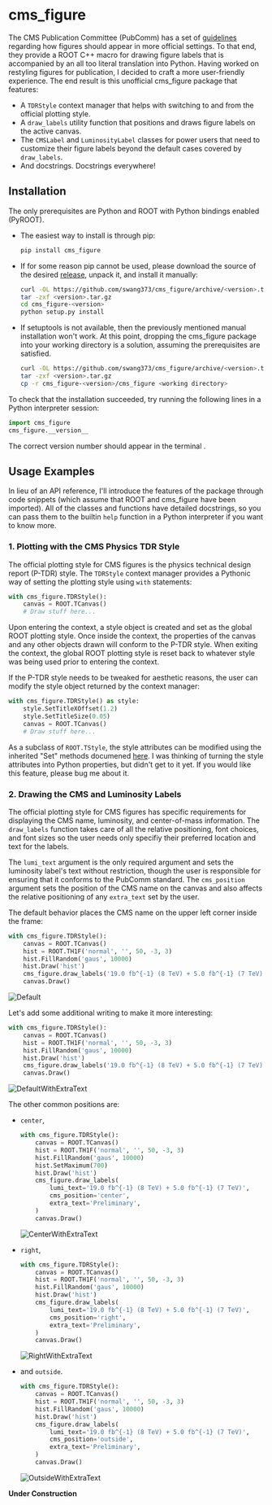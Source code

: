 # cms_figure

The CMS Publication Committee (PubComm) has a set of [guidelines](https://twiki.cern.ch/twiki/bin/view/CMS/Internal/FigGuidelines) regarding how figures should appear in more official settings. To that end, they provide a ROOT C++ macro for drawing figure labels that is accompanied by an all too literal translation into Python. Having worked on restyling figures for publication, I decided to craft a more user-friendly experience. The end result is this unofficial cms_figure package that features:

* A `TDRStyle` context manager that helps with switching to and from the official plotting style.
* A `draw_labels` utility function that positions and draws figure labels on the active canvas.
* The `CMSLabel` and `LuminosityLabel` classes for power users that need to customize their figure labels beyond the default cases covered by `draw_labels`.
* And docstrings. Docstrings everywhere!

## Installation

The only prerequisites are Python and ROOT with Python bindings enabled (PyROOT).

* The easiest way to install is through pip:

  ```bash
  pip install cms_figure
  ```

* If for some reason pip cannot be used, please download the source of the desired [release](https://github.com/swang373/cms_figure/releases), unpack it, and install it manually:

  ```bash
  curl -OL https://github.com/swang373/cms_figure/archive/<version>.tar.gz
  tar -zxf <version>.tar.gz
  cd cms_figure-<version>
  python setup.py install
  ```

* If setuptools is not available, then the previously mentioned manual installation won't work. At this point, dropping the cms_figure package into your working directory is a solution, assuming the prerequisites are satisfied.

  ```bash
  curl -OL https://github.com/swang373/cms_figure/archive/<version>.tar.gz
  tar -zxf <version>.tar.gz
  cp -r cms_figure-<version>/cms_figure <working directory>
  ```

To check that the installation succeeded, try running the following lines in a Python interpreter session:

```python
import cms_figure
cms_figure.__version__
```

The correct version number should appear in the terminal .

## Usage Examples

In lieu of an API reference, I'll introduce the features of the package through code snippets (which assume that ROOT and cms_figure have been imported). All of the classes and functions have detailed docstrings, so you can pass them to the builtin `help` function in a Python interpreter if you want to know more.

### 1. Plotting with the CMS Physics TDR Style

The official plotting style for CMS figures is the physics technical design report (P-TDR) style. The `TDRStyle` context manager provides a Pythonic way of setting the plotting style using `with` statements:

```python
with cms_figure.TDRStyle():
    canvas = ROOT.TCanvas()
    # Draw stuff here...
```

Upon entering the context, a style object is created and set as the global ROOT plotting style. Once inside the context, the properties of the canvas and any other objects drawn will conform to the P-TDR style. When exiting the context, the global ROOT plotting style is reset back to whatever style was being used prior to entering the context.

If the P-TDR style needs to be tweaked for aesthetic reasons, the user can modify the style object returned by the context manager:

```python
with cms_figure.TDRStyle() as style:
    style.SetTitleXOffset(1.2)
    style.SetTitleSize(0.05)
    canvas = ROOT.TCanvas()
    # Draw stuff here...
```

As a subclass of `ROOT.TStyle`, the style attributes can be modified using the inherited "Set" methods documened [here](https://root.cern.ch/doc/master/classTStyle.html). I was thinking of turning the style attributes into Python properties, but didn't get to it yet. If you would like this feature, please bug me about it.

### 2. Drawing the CMS and Luminosity Labels

The official plotting style for CMS figures has specific requirements for displaying the CMS name, luminosity, and center-of-mass information. The `draw_labels` function takes care of all the relative positioning, font choices, and font sizes so the user needs only specifiy their preferred location and text for the labels.

The `lumi_text` argument is the only required argument and sets the luminosity label's text without restriction, though the user is responsible for ensuring that it conforms to the PubComm standard. The `cms_position` argument sets the position of the CMS name on the canvas and also affects the relative positioning of any `extra_text` set by the user.

The default behavior places the CMS name on the upper left corner inside the frame:

```python
with cms_figure.TDRStyle():
    canvas = ROOT.TCanvas()
    hist = ROOT.TH1F('normal', '', 50, -3, 3)
    hist.FillRandom('gaus', 10000)
    hist.Draw('hist')
    cms_figure.draw_labels('19.0 fb^{-1} (8 TeV) + 5.0 fb^{-1} (7 TeV)')
    canvas.Draw()
```

![Default](images/default.png)

Let's add some additional writing to make it more interesting:

```python
with cms_figure.TDRStyle():
    canvas = ROOT.TCanvas()
    hist = ROOT.TH1F('normal', '', 50, -3, 3)
    hist.FillRandom('gaus', 10000)
    hist.Draw('hist')
    cms_figure.draw_labels('19.0 fb^{-1} (8 TeV) + 5.0 fb^{-1} (7 TeV)', extra_text='Preliminary')
    canvas.Draw()
```

![DefaultWithExtraText](images/default_extra.png)

The other common positions are:

* `center`,

  ```python
  with cms_figure.TDRStyle():
      canvas = ROOT.TCanvas()
      hist = ROOT.TH1F('normal', '', 50, -3, 3)
      hist.FillRandom('gaus', 10000)
      hist.SetMaximum(700)
      hist.Draw('hist')
      cms_figure.draw_labels(
          lumi_text='19.0 fb^{-1} (8 TeV) + 5.0 fb^{-1} (7 TeV)',
          cms_position='center',
          extra_text='Preliminary',
      )
      canvas.Draw()
  ```
  
  ![CenterWithExtraText](images/center_extra.png)

* `right`,

  ```python
  with cms_figure.TDRStyle():
      canvas = ROOT.TCanvas()
      hist = ROOT.TH1F('normal', '', 50, -3, 3)
      hist.FillRandom('gaus', 10000)
      hist.Draw('hist')
      cms_figure.draw_labels(
          lumi_text='19.0 fb^{-1} (8 TeV) + 5.0 fb^{-1} (7 TeV)',
          cms_position='right',
          extra_text='Preliminary',
      )
      canvas.Draw()
  ```
  
  ![RightWithExtraText](images/right_extra.png)

* and `outside`.

  ```python
  with cms_figure.TDRStyle():
      canvas = ROOT.TCanvas()
      hist = ROOT.TH1F('normal', '', 50, -3, 3)
      hist.FillRandom('gaus', 10000)
      hist.Draw('hist')
      cms_figure.draw_labels(
          lumi_text='19.0 fb^{-1} (8 TeV) + 5.0 fb^{-1} (7 TeV)',
          cms_position='outside',
          extra_text='Preliminary',
      )
      canvas.Draw()
  ```
  
  ![OutsideWithExtraText](images/outside_extra.png)

**Under Construction**
